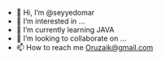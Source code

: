 - 👋 Hi, I’m @seyyedomar
- 👀 I’m interested in ...
- 🌱 I’m currently learning JAVA
- 💞️ I’m looking to collaborate on ...
- 📫 How to reach me Oruzaik@gmail.com

<!---
seyyedomar/seyyedomar is a ✨ special ✨ repository because its `README.md` (this file) appears on your GitHub profile.
You can click the Preview link to take a look at your changes.
--->
